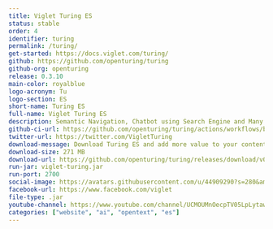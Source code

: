 ```yaml
---
title: Viglet Turing ES
status: stable
order: 4
identifier: turing
permalink: /turing/
get-started: https://docs.viglet.com/turing/
github: https://github.com/openturing/turing
github-org: openturing
release: 0.3.10
main-color: royalblue
logo-acronym: Tu
logo-section: ES
short-name: Turing ES
full-name: Viglet Turing ES
description: Semantic Navigation, Chatbot using Search Engine and Many NLP Vendors.
github-ci-url: https://github.com/openturing/turing/actions/workflows/build.yml
twitter-url: https://twitter.com/VigletTuring
download-message: Download Turing ES and add more value to your content.
download-size: 271 MB
download-url: https://github.com/openturing/turing/releases/download/v0.3.9/viglet-turing.jar
run-jar: viglet-turing.jar
run-port: 2700
social-image: https://avatars.githubusercontent.com/u/44909290?s=280&amp;v=4
facebook-url: https://www.facebook.com/viglet
file-type: .jar
youtube-channel: https://www.youtube.com/channel/UCMOUMnOecpTV05LpLytawuw
categories: ["website", "ai", "opentext", "es"]
---
```

